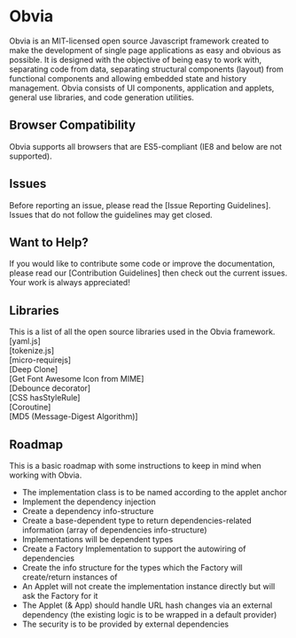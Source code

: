 # Obvia

Obvia is an MIT-licensed open source Javascript framework created to make the development of single page applications as easy and obvious as possible. It is designed with the objective of being easy to work with, separating code from data, separating structural components (layout) from functional components and allowing embedded state and history management. Obvia consists of UI components, application and applets, general use libraries, and code generation utilities.

## Browser Compatibility

Obvia supports all browsers that are ES5-compliant (IE8 and below are not supported).

## Issues

Before reporting an issue, please read the [Issue Reporting Guidelines]. Issues that do not follow the guidelines may get closed.

## Want to Help?

If you would like to contribute some code or improve the documentation, please read our [Contribution Guidelines] then check out the current issues. Your work is always appreciated!

## Libraries

This is a list of all the open source libraries used in the Obvia framework.
[yaml.js]\
[tokenize.js]\
[micro-requirejs]\
[Deep Clone]\
[Get Font Awesome Icon from MIME]\
[Debounce decorator]\
[CSS hasStyleRule]\
[Coroutine]\
[MD5 (Message-Digest Algorithm)]

## Roadmap

This is a basic roadmap with some instructions to keep in mind when working with Obvia.

- The implementation class is to be named according to the applet anchor
- Implement the dependency injection
- Create a dependency info-structure
- Create a base-dependent type to return dependencies-related information (array of dependencies info-structure)
- Implementations will be dependent types
- Create a Factory Implementation to support the autowiring of dependencies
- Create the info structure for the types which the Factory will create/return instances of
- An Applet will not create the implementation instance directly but will ask the Factory for it
- The Applet (& App) should handle URL hash changes via an external dependency (the existing logic is to be wrapped in a default provider)
- The security is to be provided by external dependencies
